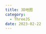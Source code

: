 ```yaml
---
title: 3D地图
category:
  - ThreeJS
date: 2023-02-22
---
```


<div ref="mapRef"></div>

<script setup>
import {ref,onMounted} from 'vue'
import * as THREE from "three";
import { OrbitControls } from "three/examples/jsm/controls/OrbitControls";
import Stats from "three/examples/jsm/libs/stats.module.js";
import * as d3 from "d3";


const mapRef = ref()

const init = () => {

const stats = new Stats();
mapRef.value.appendChild(stats)

const scene = new THREE.Scene()

const camera = new THREE.PerspectiveCamera(90,2,0.1,10000)

camera.position.set(0,0,1000);

scene.add(camera)


// 加载纹理
const map = new THREE.Object3D();

const directionalLight = new THREE.DirectionalLight(0xffffff, 0.5);
scene.add(directionalLight);
const light = new THREE.AmbientLight(0xffffff, 0.5); // soft white light
scene.add(light);

// 初始化渲染器
const renderer = new THREE.WebGLRenderer({ alpha: true });
// renderer.shadowMap.enabled = true;
// renderer.shadowMap.type = THREE.BasicShadowMap;
// renderer.shadowMap.type = THREE.VSMShadowMap;

renderer.setSize(mapRef.value.offsetWidth,mapRef.value.offsetWidth/2)


if(!__VUEPRESS_SSR__){

// 监听屏幕大小改变的变化，设置渲染的尺寸
window.addEventListener("resize", () => {


  //   更新渲染器
renderer.setSize(mapRef.value.offsetWidth,mapRef.value.offsetWidth/2)
  //   设置渲染器的像素比例
  renderer.setPixelRatio(window.devicePixelRatio);
});
}

mapRef.value.appendChild(renderer.domElement)

const canvas = renderer.domElement;
// 初始化控制器
const controls = new OrbitControls(camera, renderer.domElement);
// 设置控制器阻尼
controls.enableDamping = true;
// 设置自动旋转
// controls.autoRotate = true;

const clock = new THREE.Clock();
function animate(t) {
  controls.update();
  stats.update();
  const deltaTime = clock.getDelta();

  requestAnimationFrame(animate);
  // 使用渲染器渲染相机看这个场景的内容渲染出来
  renderer.render(scene, camera);
}


animate();


const projection1 = d3.geoMercator().center([116, 39]).translate([0, 0, 0]);

const loader = new THREE.FileLoader();

loader.load("/assets/JSON/10000_full.json",(data) => {
    const jsData = JSON.parse(data)

})

function operationData(jsondata) {
  // 全国信息
  const features = jsondata.features;

  features.forEach((feature) => {
    // 单个省份 对象
    const province = new THREE.Object3D();
    // 地址
    province.properties = feature.properties.name;
    const coordinates = feature.geometry.coordinates;
    const color = "#99ff99";

    if (feature.geometry.type === "MultiPolygon") {
      // 多个，多边形
      coordinates.forEach((coordinate) => {
        // console.log(coordinate);
        // coordinate 多边形数据
        coordinate.forEach((rows) => {
          const mesh = drawExtrudeMesh(rows, color, projection1);
          const line = lineDraw(rows, color, projection1);
          // 唯一标识
          mesh.properties = feature.properties.name;

          province.add(line);
          province.add(mesh);
        });
      });
    }

    if (feature.geometry.type === "Polygon") {
      // 多边形
      coordinates.forEach((coordinate) => {
        const mesh = drawExtrudeMesh(coordinate, color, projection1);
        const line = lineDraw(coordinate, color, projection1);
        // 唯一标识
        mesh.properties = feature.properties.name;

        province.add(line);
        province.add(mesh);
      });
    }
    map.add(province);
  });
  scene.add(map);
}

function lineDraw(polygon, color, projection) {
  const lineGeometry = new THREE.BufferGeometry();
  const pointsArray = new Array();
  polygon.forEach((row) => {
    const [x, y] = projection(row);
    // 创建三维点
    pointsArray.push(new THREE.Vector3(x, -y, 9));
  });
  // 放入多个点
  lineGeometry.setFromPoints(pointsArray);
  // 生成随机颜色
  const lineColor = new THREE.Color(
    Math.random() * 0.5 + 0.5,
    Math.random() * 0.5 + 0.5,
    Math.random() * 0.5 + 0.5
  );

  const lineMaterial = new THREE.LineBasicMaterial({
    color: lineColor,
  });
  return new THREE.Line(lineGeometry, lineMaterial);
}

// 根据经纬度坐标生成物体
function drawExtrudeMesh(polygon, color, projection) {
  const shape = new THREE.Shape();
  // console.log(polygon, projection);
  polygon.forEach((row, i) => {
    const [x, y] = projection(row);
    // console.log(row, [x, y]);
    if (i === 0) {
      // 创建起点,使用moveTo方法
      // 因为计算出来的y是反过来，所以要进行颠倒
      shape.moveTo(x, -y);
    }
    shape.lineTo(x, -y);
  });

  // 拉伸
  const geometry = new THREE.ExtrudeGeometry(shape, {
    depth: 5,
    bevelEnabled: true,
  });

  // 随机颜色
  const randomColor = (0.5 + Math.random() * 0.5) * 0xffffff;
  const material = new THREE.MeshBasicMaterial({
    color: randomColor,
    transparent: true,
    opacity: 0.5,
  });
  return new THREE.Mesh(geometry, material);
}

if(!__VUEPRESS_SSR__){
// 监听鼠标
window.addEventListener("click", onRay);
}
// 全局对象
let lastPick = null;
function onRay(event) {
  let pickPosition = setPickPosition(event);
  const raycaster = new THREE.Raycaster();
  raycaster.setFromCamera(pickPosition, camera);
  // 计算物体和射线的交点
  const intersects = raycaster.intersectObjects([map], true);
  // 数组大于0 表示有相交对象
  if (intersects.length > 0) {
    if (lastPick) {
      if (lastPick.object.properties !== intersects[0].object.properties) {
        lastPick.object.material.color.set("#99ff99");
        lastPick = null;
      }
    }
    if (intersects[0].object.properties) {
      intersects[0].object.material.color.set("red");
    }
    lastPick = intersects[0];
  } else {
    if (lastPick) {
      // 复原
      if (lastPick.object.properties) {
        lastPick.object.material.color.set("yellow");
        lastPick = null;
      }
    }
  }
}

/**
 * 获取鼠标在three.js 中归一化坐标
 * */
function setPickPosition(event) {
  let pickPosition = { x: 0, y: 0 };
  // 计算后 以画布 开始为 （0，0）点
  const pos = getCanvasRelativePosition(event);
  // 数据归一化
  pickPosition.x = (pos.x / canvas.width) * 2 - 1;
  pickPosition.y = (pos.y / canvas.height) * -2 + 1;
  return pickPosition;
}

// 计算 以画布 开始为（0，0）点 的鼠标坐标
function getCanvasRelativePosition(event) {
  const rect = canvas.getBoundingClientRect();
  return {
    x: ((event.clientX - rect.left) * canvas.width) / rect.width,
    y: ((event.clientY - rect.top) * canvas.height) / rect.height,
  };
}

}
 </script>
